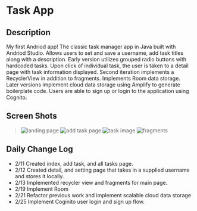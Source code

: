 # Task App

## Description
My first Andriod app! The classic task manager app in Java built with Andriod Studio.  Allows users to set and save a username, add task titles along with a description.  Early version utilizes grouped radio buttons with hardcoded tasks.  Upon click of individual task, the user is taken to a detail page with task information displayed.  Second iteration implements a RecyclerView in addition to fragments.  Implements Room data storage.  Later versions implement cloud data storage using Amplify to generate boilerplate code.  Users are able to sign up or login to the application using Cognito.

## Screen Shots
> ![landing page](assets/main.png)
> ![add task page](assets/addTask.png)
> ![task image](assets/allTasks.png)
> ![fragments](assets/fragments.png)
 
## Daily Change Log
- 2/11 Created index, add task, and all tasks page.
- 2/12 Created detail, and setting page that takes in a supplied username and stores it locally.
- 2/13 Implemented recycler view and fragments for main page.
- 2/19 Implement Room
- 2/21 Refactor previous work and implement scalable cloud data storage
- 2/25 Implement Coginito user login and sign up flow.